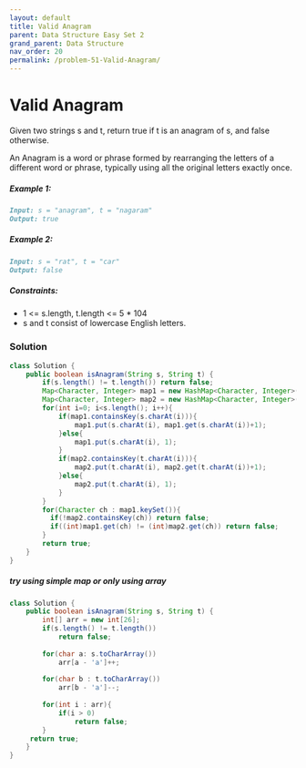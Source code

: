 ```yaml
---
layout: default
title: Valid Anagram
parent: Data Structure Easy Set 2
grand_parent: Data Structure
nav_order: 20
permalink: /problem-51-Valid-Anagram/
---
```

# Valid Anagram

Given two strings s and t, return true if t is an anagram of s, and false otherwise.

An Anagram is a word or phrase formed by rearranging the letters of a different word or phrase, typically using all the original letters exactly once.

##### Example 1:
```markdown
Input: s = "anagram", t = "nagaram"
Output: true
```
##### Example 2:
```markdown
Input: s = "rat", t = "car"
Output: false
```
##### Constraints:
* 1 <= s.length, t.length <= 5 * 104
* s and t consist of lowercase English letters.

### Solution
```java
class Solution {
    public boolean isAnagram(String s, String t) {
        if(s.length() != t.length()) return false;
        Map<Character, Integer> map1 = new HashMap<Character, Integer>();
        Map<Character, Integer> map2 = new HashMap<Character, Integer>();
        for(int i=0; i<s.length(); i++){
            if(map1.containsKey(s.charAt(i))){
                map1.put(s.charAt(i), map1.get(s.charAt(i))+1);
            }else{
                map1.put(s.charAt(i), 1);
            }
            if(map2.containsKey(t.charAt(i))){
                map2.put(t.charAt(i), map2.get(t.charAt(i))+1);
            }else{
                map2.put(t.charAt(i), 1);
            }
        }
        for(Character ch : map1.keySet()){
          if(!map2.containsKey(ch)) return false;
          if((int)map1.get(ch) != (int)map2.get(ch)) return false;  
        }
        return true;
    }
}
```

##### try using simple map or only using array
```java
class Solution {
    public boolean isAnagram(String s, String t) {
        int[] arr = new int[26];
        if(s.length() != t.length()) 
            return false;
        
        for(char a: s.toCharArray())
            arr[a - 'a']++;
        
        for(char b : t.toCharArray())
            arr[b - 'a']--;
        
        for(int i : arr){
            if(i > 0)
                return false;
        }
     return true;
    }
}
```